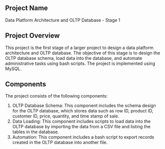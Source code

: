 ## Project Name
Data Platform Architecture and OLTP Database - Stage 1

## Project Overview
This project is the first stage of a larger project to design a data platform architecture and OLTP database. The objective of this stage is to design the OLTP database schema, load data into the database, and automate administrative tasks using bash scripts. The project is implemented using MySQL.

## Components
The project consists of the following components:

1. OLTP Database Schema: This component includes the schema design for the OLTP database, which stores data such as row ID, product ID, customer ID, price, quantity, and time stamp of sale.
2. Data Loading: This component includes scripts to load data into the OLTP database by importing the data from a CSV file and listing the tables in the database.
3. Automation: This component includes a bash script to export records created in the OLTP database into another file.




